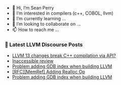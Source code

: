 - 👋 Hi, I’m Sean Perry
- 👀 I’m interested in compilers (c++, COBOL, llvm)
- 🌱 I’m currently learning ...
- 💞️ I’m looking to collaborate on ...
- 📫 How to reach me ...

<!---
s66perry/s66perry is a ✨ special ✨ repository because its `README.md` (this file) appears on your GitHub profile.
You can click the Preview link to take a look at your changes.
--->
### 📕 Latest LLVM Discourse Posts

<!-- DISCOURSE-LLVM:START -->
- [LLVM 13 changes break C++ compilation via API?](https://discourse.llvm.org/t/llvm-13-changes-break-c-compilation-via-api/65447#post_1)
- [Inaccessible review](https://discourse.llvm.org/t/inaccessible-review/65446#post_1)
- [Problem adding GDB index when building LLVM](https://discourse.llvm.org/t/problem-adding-gdb-index-when-building-llvm/65444#post_2)
- [[RFC][MemRef] Adding Realloc Op](https://discourse.llvm.org/t/rfc-memref-adding-realloc-op/65132#post_14)
- [Problem adding GDB index when building LLVM](https://discourse.llvm.org/t/problem-adding-gdb-index-when-building-llvm/65444#post_1)
<!-- DISCOURSE-LLVM:END -->
